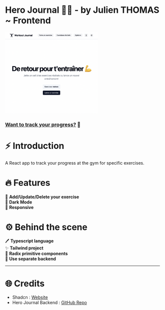 # Hero Journal 🏋️‍♂️ - by Julien THOMAS ~ Frontend

<a href="https://workout-journal-pro.netlify.app/"><img src="public/cover-img.png" width="60%" /></a>

### [Want to track your progress?](https://workout-journal-pro.netlify.app/) 💪

# ⚡️ Introduction

A React app to track your progress at the gym for specific exercises.

# 🔥 Features

💬 **Add/Update/Delete your exercise** <br />
🌙 **Dark Mode** <br />
📲 **Responsive** <br />

# ⚙️ Behind the scene

🖊️ **Typescript language** <br />
✨ **Tailwind project** <br />
🧩 **Radix primitive components** <br />
📂 **Use separate backend** <br />

---

# 🌐 Credits

- Shadcn : [Website](https://ui.shadcn.com/)
- Hero Journal Backend : [GitHub Repo](https://github.com/doncarlo5/workout-journal-backend)
